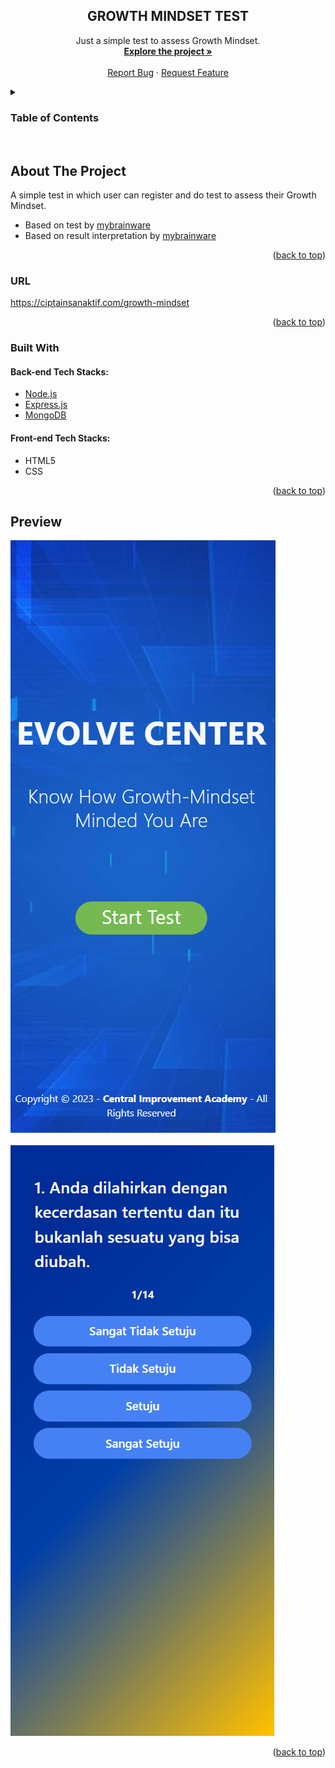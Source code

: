 <h2 align="center">GROWTH MINDSET TEST</h2>

  <p align="center">
    Just a simple test to assess Growth Mindset.
    <br />
    <a href="https://github.com/AnthonyGunardi/GrowthMindset-Test"><strong>Explore the project »</strong></a>
    <br />
    <br />
    <a href="https://github.com/AnthonyGunardi/GrowthMindset-Test/issues">Report Bug</a>
    ·
    <a href="https://github.com/AnthonyGunardi/GrowthMindset-Test/issues">Request Feature</a>
  </p>
</div>



<!-- TABLE OF CONTENTS -->
<details>
  <summary><h3>Table of Contents</h3></summary>
  <ol>
    <li>
      <a href="#about-the-project">About The Project</a>
      <ul>
        <li><a href="#built-with">Built With</a></li>
      </ul>
    </li>
    <li><a href="#preview">Preview</a></li>
  </ol>
</details>
<br>


## About The Project
A simple test in which user can register and do test to assess their Growth Mindset.
  <ul>
    <li>Based on test by <a href="https://mybrainware.com/understand-your-mindset/">mybrainware</a></li>
    <li>Based on result interpretation by <a href="https://mybrainware.com/interpreting-your-scores-on-the-mindset-quiz/">mybrainware</a></li>
  </ul>

<p align="right">(<a href="#top">back to top</a>)</p>


### URL

https://ciptainsanaktif.com/growth-mindset

<p align="right">(<a href="#top">back to top</a>)</p>


### Built With

#### Back-end Tech Stacks:
* [Node.js](https://nodejs.org)
* [Express.js](https://expressjs.com)
* [MongoDB](https://www.mongodb.com)

#### Front-end Tech Stacks:
* HTML5
* CSS


<p align="right">(<a href="#top">back to top</a>)</p>


## Preview

![Thumbnail](/assets/images/preview/Preview-1.png)
<br>
<br>
![Thumbnail](/assets/images/preview/Preview-2.png)

<p align="right">(<a href="#top">back to top</a>)</p>
